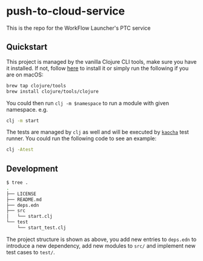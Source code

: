 # push-to-cloud-service

This is the repo for the WorkFlow Launcher's PTC service

## Quickstart

This project is managed by the vanilla Clojure CLI tools, make sure
 you have it installed. If not, follow [here](https://clojure.org/guides/getting_started)
 to install it or simply run the following if you are on macOS:

 ```bash
 brew tap clojure/tools
 brew install clojure/tools/clojure
 ```
 
You could then run `clj -m $namespace` to run a module with given namespace. e.g.

```bash
clj -m start
```

The tests are managed by `clj` as well and will be executed by 
 [`kaocha`](https://github.com/lambdaisland/kaocha) test runner. You could 
 run the following code to see an example:

 ```bash
 clj -Atest
 ```

## Development

```bash
$ tree .
.
├── LICENSE
├── README.md
├── deps.edn
├── src
│   └── start.clj
└── test
    └── start_test.clj
```
The project structure is shown as above, you add new entries to `deps.edn` 
to introduce a new dependency, add new modules to `src/` and implement new 
test cases to `test/`.